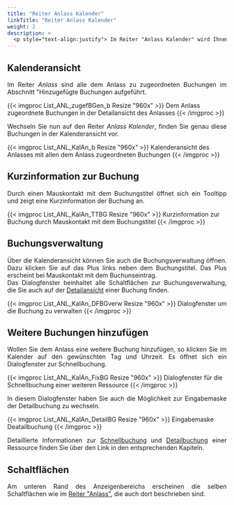 ```yaml
---
title: "Reiter Anlass Kalender"
linkTitle: "Reiter Anlass Kalender"
weight: 2
description: >
  <p style="text-align:justify"> Im Reiter "Anlass Kalender" wird Ihnen die Kalenderansicht zu diesem Anlass angezeigt. Für jede gebuchte Ressource erscheint eine Kalenderzeile, in welcher die Buchungszeiträume eingetragen sind. </p>
---
```

## Kalenderansicht

<p style="text-align: justify"> Im Reiter <i>Anlass</i> sind alle dem Anlass zu zugeordneten Buchungen im Abschnitt "Hinzugefügte Buchungen aufgeführt. </p>

{{< imgproc List_ANL_zugefBGen_b Resize "960x" >}}
Dem Anlass zugeordnete Buchungen in der Detailansicht des Anlasses
{{< /imgproc >}}

<p style="text-align: justify"> Wechseln Sie nun auf den Reiter <i>Anlass Kalender</i>, finden Sie genau diese Buchungen in der Kalenderansicht vor. </p>

{{< imgproc List_ANL_KalAn_b Resize "960x" >}}
Kalenderansicht des Anlasses mit allen dem Anlass zugeordneten Buchungen 
{{< /imgproc >}}

## Kurzinformation zur Buchung

<p style="text-align: justify"> Durch einen Mauskontakt mit dem Buchungstitel öffnet sich ein Tooltipp und zeigt eine Kurzinformation der Buchung an. </p>

{{< imgproc List_ANL_KalAn_TTBG Resize "960x" >}}
Kurzinformation zur Buchung durch Mauskontakt mit dem Buchungstitel
{{< /imgproc >}}

## Buchungsverwaltung

<p style="text-align: justify"> Über die Kalenderansicht können Sie auch die Buchungsverwaltung öffnen. Dazu klicken Sie auf das Plus links neben dem Buchungstitel. Das Plus erscheint bei Mauskontakt mit dem Buchunseintrag. </br>
Das Dialogfenster beinhaltet alle Schaltflächen zur Buchungsverwaltung, die Sie auch auf der <a href="/3vrooms/listen/buchungensuchen/anzeigenbereich/detailansichtbuchungen/zusammenfassung/#schaltflächen">Detailansicht</a> einer Buchung finden.  </p>

{{< imgproc List_ANL_KalAn_DFBGverw Resize "960x" >}}
Dialogfenster um die Buchung zu verwalten
{{< /imgproc >}}

## Weitere Buchungen hinzufügen

<p style="text-align: justify"> Wollen Sie dem Anlass eine weitere Buchung hinzufügen, so klicken Sie im Kalender auf den gewünschten Tag und Uhrzeit. Es öffnet sich ein Dialogfenster zur Schnellbuchung. </p>

{{< imgproc List_ANL_KalAn_FixBG Resize "960x" >}}
Dialogfenster für die Schnellbuchung einer weiteren Ressource
{{< /imgproc >}}

<p style="text-align: justify"> In diesem Dialogfenster haben Sie auch die Möglichkeit zur Eingabemaske der Detailbuchung zu wechseln. </p>

{{< imgproc List_ANL_KalAn_DetailBG Resize "960x" >}}
Eingabemaske Deatailbuchung
{{< /imgproc >}}

<p style="text-align: justify"> Detaillierte Informationen zur <a href="/3vrooms/buchen/buchungerstellen/schnellbuchung/">Schnellbuchung</a> und <a href="/3vrooms/buchen/buchungerstellen/detailbuchung/">Detailbuchung</a> einer Ressource finden Sie über den Link in den entsprechenden Kapiteln. </p>

## Schaltflächen

<p style="text-align: justify"> Am unteren Rand des Anzeigenbereichs erscheinen die selben Schaltflächen wie im <a href="/3vrooms/listen/anlaessesuchen/anzeigenbereich/detailansichtanlaesse/anlass/schaltflaechen/">Reiter "Anlass"</a>, die auch dort beschrieben sind. </p>